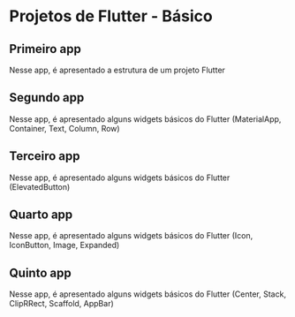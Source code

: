 # Projetos de Flutter - Básico

## Primeiro app

Nesse app, é apresentado a estrutura de um projeto Flutter

## Segundo app

Nesse app, é apresentado alguns widgets básicos do Flutter (MaterialApp, Container, Text, Column, Row)

## Terceiro app

Nesse app, é apresentado alguns widgets básicos do Flutter (ElevatedButton)

## Quarto app

Nesse app, é apresentado alguns widgets básicos do Flutter (Icon, IconButton, Image, Expanded)

## Quinto app

Nesse app, é apresentado alguns widgets básicos do Flutter (Center, Stack, ClipRRect, Scaffold, AppBar)

